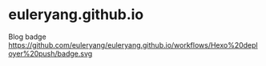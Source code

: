# euleryang.github.io
Blog badge
https://github.com/euleryang/euleryang.github.io/workflows/Hexo%20deployer%20push/badge.svg
